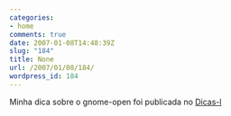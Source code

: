 ```yaml
---
categories:
- home
comments: true
date: 2007-01-08T14:48:39Z
slug: "184"
title: None
url: /2007/01/08/184/
wordpress_id: 184
---
```


Minha dica sobre o gnome-open foi publicada no [Dicas-l](http://www.dicas-l.com.br/dicas-l/20070107.php)
